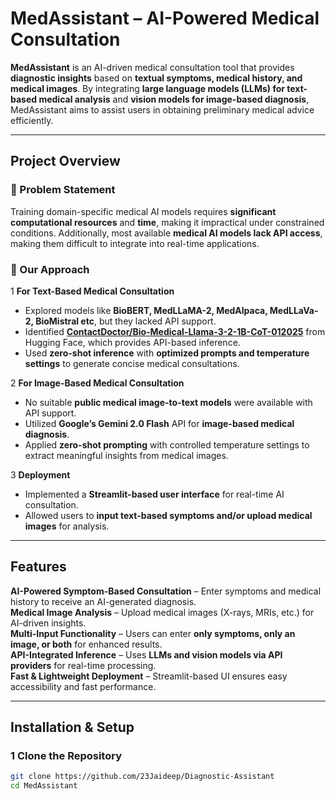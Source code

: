 #  MedAssistant – AI-Powered Medical Consultation  

**MedAssistant** is an AI-driven medical consultation tool that provides **diagnostic insights** based on **textual symptoms, medical history, and medical images**. By integrating **large language models (LLMs) for text-based medical analysis** and **vision models for image-based diagnosis**, MedAssistant aims to assist users in obtaining preliminary medical advice efficiently.  

---

##  Project Overview  

### 🔹 Problem Statement  
Training domain-specific medical AI models requires **significant computational resources** and **time**, making it impractical under constrained conditions. Additionally, most available **medical AI models lack API access**, making them difficult to integrate into real-time applications.  

### 🔹 Our Approach 
1️ **For Text-Based Medical Consultation**  
   - Explored models like **BioBERT, MedLLaMA-2, MedAlpaca, MedLLaVa-2, BioMistral etc**, but they lacked API support.  
   - Identified **[ContactDoctor/Bio-Medical-Llama-3-2-1B-CoT-012025](https://huggingface.co/ContactDoctor/Bio-Medical-Llama-3-2-1B-CoT-012025)** from Hugging Face, which provides API-based inference.  
   - Used **zero-shot inference** with **optimized prompts and temperature settings** to generate concise medical consultations.  

2️ **For Image-Based Medical Consultation**  
   - No suitable **public medical image-to-text models** were available with API support.  
   - Utilized **Google’s Gemini 2.0 Flash** API for **image-based medical diagnosis**.  
   - Applied **zero-shot prompting** with controlled temperature settings to extract meaningful insights from medical images.  

3️ **Deployment**  
   - Implemented a **Streamlit-based user interface** for real-time AI consultation.  
   - Allowed users to **input text-based symptoms and/or upload medical images** for analysis.  

---

##  Features 
 **AI-Powered Symptom-Based Consultation** – Enter symptoms and medical history to receive an AI-generated diagnosis.  
 **Medical Image Analysis** – Upload medical images (X-rays, MRIs, etc.) for AI-driven insights.  
 **Multi-Input Functionality** – Users can enter **only symptoms, only an image, or both** for enhanced results.  
 **API-Integrated Inference** – Uses **LLMs and vision models via API providers** for real-time processing.  
 **Fast & Lightweight Deployment** – Streamlit-based UI ensures easy accessibility and fast performance.  

---

##  Installation & Setup 

### **1️ Clone the Repository**  
```bash
git clone https://github.com/23Jaideep/Diagnostic-Assistant
cd MedAssistant

